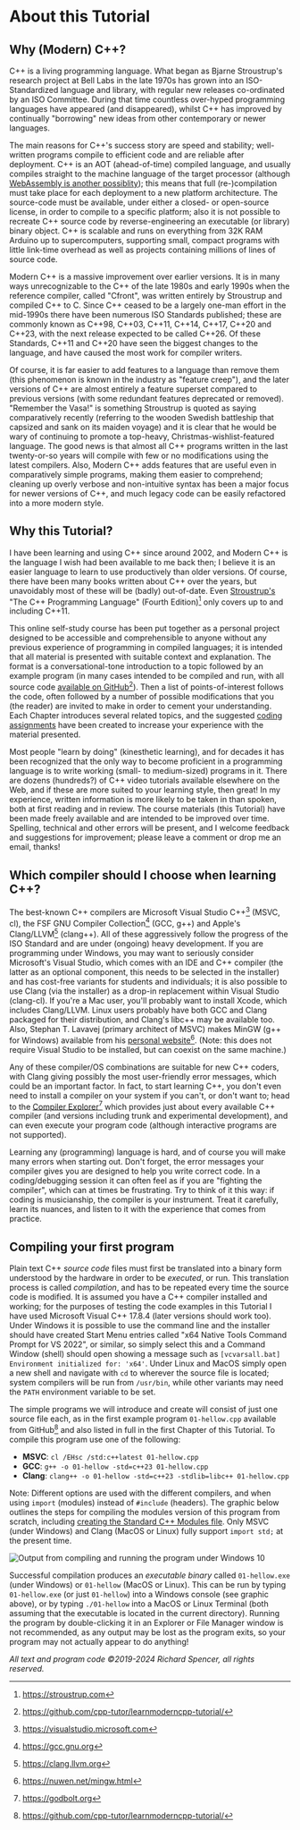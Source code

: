# About this Tutorial

## Why (Modern) C++?

C++ is a living programming language. What began as Bjarne Stroustrup's research project at Bell Labs in the late 1970s has grown into an ISO-Standardized language and library, with regular new releases co-ordinated by an ISO Committee. During that time countless over-hyped programming languages have appeared (and disappeared), whilst C++ has improved by continually "borrowing" new ideas from other contemporary or newer languages.

The main reasons for C++'s success story are speed and stability; well-written programs compile to efficient code and are reliable after deployment. C++ is an AOT (ahead-of-time) compiled language, and usually compiles straight to the machine language of the target processor (although [WebAssembly is another possiblity](https://developer.mozilla.org/en-US/docs/WebAssembly/C_to_Wasm)); this means that full (re-)compilation must take place for each deployment to a new platform architecture. The source-code must be available, under either a closed- or open-source license, in order to compile to a specific platform; also it is not possible to recreate C++ source code by reverse-engineering an executable (or library) binary object. C++ is scalable and runs on everything from 32K RAM Arduino up to supercomputers, supporting small, compact programs with little link-time overhead as well as projects containing millions of lines of source code.

Modern C++ is a massive improvement over earlier versions. It is in many ways unrecognizable to the C++ of the late 1980s and early 1990s when the reference compiler, called "Cfront", was written entirely by Stroustrup and compiled C++ to C. Since C++ ceased to be a largely one-man effort in the mid-1990s there have been numerous ISO Standards published; these are commonly known as C++98, C++03, C++11, C++14, C++17, C++20 and C++23, with the next release expected to be called C++26. Of these Standards, C++11 and C++20 have seen the biggest changes to the language, and have caused the most work for compiler writers.

Of course, it is far easier to add features to a language than remove them (this phenomenon is known in the industry as "feature creep"), and the later versions of C++ are almost entirely a feature superset compared to previous versions (with some redundant features deprecated or removed). "Remember the Vasa!" is something Stroustrup is quoted as saying comparatively recently (referring to the wooden Swedish battleship that capsized and sank on its maiden voyage) and it is clear that he would be wary of continuing to promote a top-heavy, Christmas-wishlist-featured language. The good news is that almost all C++ programs written in the last twenty-or-so years will compile with few or no modifications using the latest compilers. Also, Modern C++ adds features that are useful even in comparatively simple programs, making them easier to comprehend; cleaning up overly verbose and non-intuitive syntax has been a major focus for newer versions of C++, and much legacy code can be easily refactored into a more modern style.

## Why this Tutorial?

I have been learning and using C++ since around 2002, and Modern C++ is the language I wish had been available to me back then; I believe it is an easier language to learn to use productively than older versions. Of course, there have been many books written about C++ over the years, but unavoidably most of these will be (badly) out-of-date. Even [Stroustrup's](https://stroustrup.com) "The C++ Programming Language" (Fourth Edition)[^1] only covers up to and including C++11.

This online self-study course has been put together as a personal project designed to be accessible and comprehensible to anyone without any previous experience of programming in compiled languages; it is intended that all material is presented with suitable context and explanation. The format is a conversational-tone introduction to a topic followed by an example program (in many cases intended to be compiled and run, with all source code [available on GitHub](https://github.com/cpp-tutor/learnmoderncpp-tutorial/)[^2]). Then a list of points-of-interest follows the code, often followed by a number of possible modifications that you (the reader) are invited to make in order to cement your understanding. Each Chapter introduces several related topics, and the suggested [coding assignments](http://learnmoderncpp.com/coding-assignments/) have been created to increase your experience with the material presented.
 
Most people "learn by doing" (kinesthetic learning), and for decades it has been recognized that the only way to become proficient in a programming language is to write working (small- to medium-sized) programs in it. There are dozens (hundreds?) of C++ video tutorials available elsewhere on the Web, and if these are more suited to your learning style, then great! In my experience, written information is more likely to be taken in than spoken, both at first reading and in review. The course materials (this Tutorial) have been made freely available and are intended to be improved over time. Spelling, technical and other errors will be present, and I welcome feedback and suggestions for improvement; please leave a comment or drop me an email, thanks!

## Which compiler should I choose when learning C++?

The best-known C++ compilers are Microsoft Visual Studio C++[^3] (MSVC, cl), the FSF GNU Compiler Collection[^4] (GCC, g++) and Apple's Clang/LLVM[^5] (clang++). All of these aggressively follow the progress of the ISO Standard and are under (ongoing) heavy development. If you are programming under Windows, you may want to seriously consider Microsoft's Visual Studio, which comes with an IDE and C++ compiler (the latter as an optional component, this needs to be selected in the installer) and has cost-free variants for students and individuals; it is also possible to use Clang (via the installer) as a drop-in replacement within Visual Studio (clang-cl). If you're a Mac user, you'll probably want to install Xcode, which includes Clang/LLVM. Linux users probably have both GCC and Clang packaged for their distribution, and Clang's libc++ may be available too. Also, Stephan T. Lavavej (primary architect of MSVC) makes MinGW (g++ for Windows) available from his [personal website](https://nuwen.net/mingw.html)[^6]. (Note: this does not require Visual Studio to be installed, but can coexist on the same machine.)

Any of these compiler/OS combinations are suitable for new C++ coders, with Clang giving possibly the most user-friendly error messages, which could be an important factor. In fact, to start learning C++, you don't even need to install a compiler on your system if you can't, or don't want to; head to the [Compiler Explorer](https://godbolt.org)[^7] which provides just about every available C++ compiler (and versions including trunk and experimental development), and can even execute your program code (although interactive programs are not supported).

Learning any (programming) language is hard, and of course you will make many errors when starting out. Don't forget, the error messages your compiler gives you are designed to help you write correct code. In a coding/debugging session it can often feel as if you are "fighting the compiler", which can at times be frustrating. Try to think of it this way: if coding is musicianship, the compiler is your instrument. Treat it carefully, learn its nuances, and listen to it with the experience that comes from practice.

## Compiling your first program

Plain text C++ *source code* files must first be translated into a binary form understood by the hardware in order to be *executed*, or run. This translation process is called *compilation*, and has to be repeated every time the source code is modified. It is assumed you have a C++ compiler installed and working; for the purposes of testing the code examples in this Tutorial I have used Microsoft Visual C++ 17.8.4 (later versions should work too). Under Windows it is possible to use the command line and the installer should have created Start Menu entries called "x64 Native Tools Command Prompt for VS 2022", or similar, so simply select this and a Command Window (shell) should open showing a message such as `[vcvarsall.bat] Environment initialized for: 'x64'`. Under Linux and MacOS simply open a new shell and navigate with `cd` to wherever the source file is located; system compilers will be run from `/usr/bin`, while other variants may need the `PATH` environment variable to be set.

The simple programs we will introduce and create will consist of just one source file each, as in the first example program `01-hellow.cpp` available from GitHub[^2] and also listed in full in the first Chapter of this Tutorial. To compile this program use one of the following:

* **MSVC**: `cl /EHsc /std:c++latest 01-hellow.cpp`
* **GCC**: `g++ -o 01-hellow -std=c++23 01-hellow.cpp`
* **Clang**: `clang++ -o 01-hellow -std=c++23 -stdlib=libc++ 01-hellow.cpp`

Note: Different options are used with the different compilers, and when using `import` (modules) instead of `#include` (headers). The graphic below outlines the steps for compiling the modules version of this program from scratch, including [creating the Standard C++ Modules file](https://learn.microsoft.com/en-us/cpp/cpp/tutorial-import-stl-named-module?view=msvc-170). Only MSVC (under Windows) and Clang (MacOS or Linux) fully support `import std;` at the present time.

![Output from compiling and running the program under Windows 10](https://learnmoderncpp.files.wordpress.com/2024/01/compile-module.png)

Successful compilation produces an *executable binary* called `01-hellow.exe` (under Windows) or `01-hellow` (MacOS or Linux). This can be run by typing `01-hellow.exe` (or just `01-hellow`) into a Windows console (see graphic above), or by typing `./01-hellow` into a MacOS or Linux Terminal (both assuming that the executable is located in the current directory). Running the program by double-clicking it in an Explorer or File Manager window is not recommended, as any output may be lost as the program exits, so your program may not actually appear to do anything!

[^1]: https://stroustrup.com
[^2]: https://github.com/cpp-tutor/learnmoderncpp-tutorial/
[^3]: https://visualstudio.microsoft.com
[^4]: https://gcc.gnu.org
[^5]: https://clang.llvm.org
[^6]: https://nuwen.net/mingw.html
[^7]: https://godbolt.org

*All text and program code &copy;2019-2024 Richard Spencer, all rights reserved.*